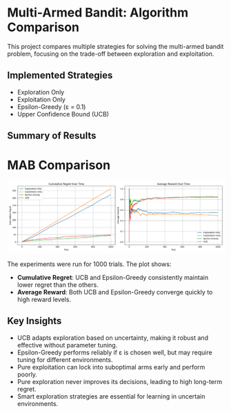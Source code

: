 # Multi-Armed Bandit: Algorithm Comparison

This project compares multiple strategies for solving the multi-armed bandit problem, focusing on the trade-off between exploration and exploitation.

## Implemented Strategies

- Exploration Only
- Exploitation Only
- Epsilon-Greedy (ε = 0.1)
- Upper Confidence Bound (UCB)

## Summary of Results

# MAB Comparison
![MAB Comparison](mab_comparison.png)

The experiments were run for 1000 trials. The plot shows:


- **Cumulative Regret**: UCB and Epsilon-Greedy consistently maintain lower regret than the others.
- **Average Reward**: Both UCB and Epsilon-Greedy converge quickly to high reward levels.

## Key Insights

- UCB adapts exploration based on uncertainty, making it robust and effective without parameter tuning.
- Epsilon-Greedy performs reliably if ε is chosen well, but may require tuning for different environments.
- Pure exploitation can lock into suboptimal arms early and perform poorly.
- Pure exploration never improves its decisions, leading to high long-term regret.
- Smart exploration strategies are essential for learning in uncertain environments.